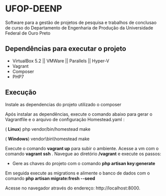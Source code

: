 # UFOP-DEENP
Software para a gestão de projetos de pesquisa e trabalhos de conclusao de curso do Departamento de Engenharia de Produção da Universidade Federal de Ouro Preto

## Dependências para executar o projeto

- VirtualBox 5.2 || VMWare || Parallels || Hyper-V  
- Vagrant
- Composer
- PHP7

## Execução

Instale as dependencias do projeto utilizado o composer


Após instalar as dependências, execute o comando abaixo para gerar o Vagrantfile e o arquivo de configuração Homestead.yaml :

( **Linux**) php vendor/bin/homestead make

( **Windows**) vendor\\bin\\homestead make

Execute o comando **vagrant up** para  subir o ambiente. Acesse a vm com o comando **vagrant ssh** .
Navegue ao diretório **/vagrant** e execute os passos:
 - Gere as chaves do projeto com o comando **php artisan key:generate**
 
Em seguida execute as migrations e alimente o banco de dados com o comando **php artisan migrate:fresh --seed**
 
Acesse no navegador através do endereço:  http://localhost:8000.
